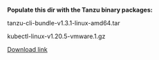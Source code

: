 **Populate this dir with the Tanzu binary packages:**

tanzu-cli-bundle-v1.3.1-linux-amd64.tar

kubectl-linux-v1.20.5-vmware.1.gz

[Download link](https://customerconnect.vmware.com/en/downloads/details?downloadGroup=TKG-131&productId=988&rPId=82536)